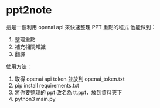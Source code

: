 # ppt2note

這是一個利用 openai api 來快速整理 PPT 重點的程式
他能做到：
1. 整理重點
2. 補充相關知識
3. 翻譯

使用方法：
1. 取得 openai api token 並放到 openai_token.txt
2. pip install requirements.txt
3. 將你要整理的 ppt 改名為 tt.ppt，放到資料夾下
4. python3 main.py